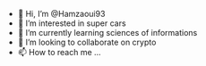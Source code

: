 - 👋 Hi, I’m @Hamzaoui93
- 👀 I’m interested in super cars
- 🌱 I’m currently learning sciences of informations
- 💞️ I’m looking to collaborate on crypto 
- 📫 How to reach me ...

<!---
Hamzaoui93/Hamzaoui93 is a ✨ special ✨ repository because its `README.md` (this file) appears on your GitHub profile.
You can click the Preview link to take a look at your changes.
--->
